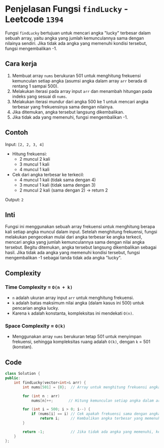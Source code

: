 # Penjelasan Fungsi `findLucky` - Leetcode `1394`

Fungsi `findLucky` bertujuan untuk mencari angka "lucky" terbesar dalam sebuah array, yaitu angka yang jumlah kemunculannya sama dengan nilainya sendiri. Jika tidak ada angka yang memenuhi kondisi tersebut, fungsi mengembalikan -1.

## Cara kerja

1. Membuat array `nums` berukuran 501 untuk menghitung frekuensi kemunculan setiap angka (asumsi angka dalam array `arr` berada di rentang 1 sampai 500).
2. Melakukan iterasi pada array input `arr` dan menambah hitungan pada indeks yang sesuai di `nums`.
3. Melakukan iterasi mundur dari angka 500 ke 1 untuk mencari angka terbesar yang frekuensinya sama dengan nilainya.
4. Jika ditemukan, angka tersebut langsung dikembalikan.
5. Jika tidak ada yang memenuhi, fungsi mengembalikan -1.

## Contoh

Input: `[2, 2, 3, 4]`

- Hitung frekuensi:  
  - 2 muncul 2 kali  
  - 3 muncul 1 kali  
  - 4 muncul 1 kali  
- Cek dari angka terbesar ke terkecil:  
  - 4 muncul 1 kali (tidak sama dengan 4)  
  - 3 muncul 1 kali (tidak sama dengan 3)  
  - 2 muncul 2 kali (sama dengan 2) → return 2

Output: `2`

## Inti

Fungsi ini menggunakan sebuah array frekuensi untuk menghitung berapa kali setiap angka muncul dalam input. Setelah menghitung frekuensi, fungsi melakukan pengecekan mulai dari angka terbesar ke angka terkecil, mencari angka yang jumlah kemunculannya sama dengan nilai angka tersebut. Begitu ditemukan, angka tersebut langsung dikembalikan sebagai hasil. Jika tidak ada angka yang memenuhi kondisi tersebut, fungsi mengembalikan -1 sebagai tanda tidak ada angka "lucky".

## Complexity

### Time Complexity = `O(n + k)`

- `n` adalah ukuran array input `arr` untuk menghitung frekuensi.  
- `k` adalah batas maksimum nilai angka (dalam kasus ini 500) untuk pencarian angka lucky.  
- Karena `k` adalah konstanta, kompleksitas ini mendekati `O(n)`.

### Space Complexity = `O(k)`

- Menggunakan array `nums` berukuran tetap 501 untuk menyimpan frekuensi, sehingga kompleksitas ruang adalah `O(k)`, dengan `k` = 501 (konstan).

## Code

```cpp []
class Solution {
public:
    int findLucky(vector<int>& arr) {
        int nums[501] = {0};  // Array untuk menghitung frekuensi angka (1 sampai 500)

        for (int n : arr) 
            nums[n]++;       // Hitung kemunculan setiap angka dalam arr

        for (int i = 500; i > 0; i--) {
            if (nums[i] == i) // Cek apakah frekuensi sama dengan angka itu sendiri
                return i;     // Kembalikan angka terbesar yang memenuhi kondisi
        }

        return -1;            // Jika tidak ada angka yang memenuhi, kembalikan -1
    }
};
```
